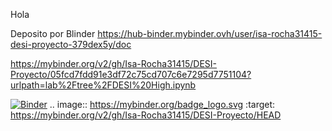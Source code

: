 
Hola 

Deposito por Blinder
https://hub-binder.mybinder.ovh/user/isa-rocha31415-desi-proyecto-379dex5y/doc

https://mybinder.org/v2/gh/Isa-Rocha31415/DESI-Proyecto/05fcd7fdd91e3df72c75cd707c6e7295d7751104?urlpath=lab%2Ftree%2FDESI%20High.ipynb



[![Binder](https://mybinder.org/badge_logo.svg)](https://mybinder.org/v2/gh/Isa-Rocha31415/DESI-Proyecto/HEAD)
.. image:: https://mybinder.org/badge_logo.svg
 :target: https://mybinder.org/v2/gh/Isa-Rocha31415/DESI-Proyecto/HEAD
